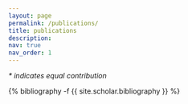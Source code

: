```yaml
---
layout: page
permalink: /publications/
title: publications
description: 
nav: true
nav_order: 1
---
```

<!-- _pages/publications.md -->
<div class="publications">

<i>* indicates equal contribution</i>

{% bibliography -f {{ site.scholar.bibliography }} %}

</div>
